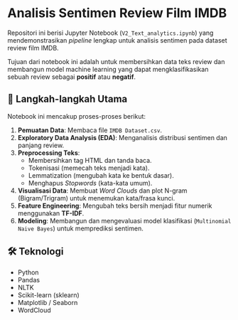 # Analisis Sentimen Review Film IMDB

Repositori ini berisi Jupyter Notebook (`V2_Text_analytics.ipynb`) yang mendemonstrasikan *pipeline* lengkap untuk analisis sentimen pada dataset review film IMDB.

Tujuan dari notebook ini adalah untuk membersihkan data teks review dan membangun model machine learning yang dapat mengklasifikasikan sebuah review sebagai **positif** atau **negatif**.

## 🚀 Langkah-langkah Utama

Notebook ini mencakup proses-proses berikut:

1.  **Pemuatan Data**: Membaca file `IMDB Dataset.csv`.
2.  **Exploratory Data Analysis (EDA)**: Menganalisis distribusi sentimen dan panjang review.
3.  **Preprocessing Teks**:
    * Membersihkan tag HTML dan tanda baca.
    * Tokenisasi (memecah teks menjadi kata).
    * Lemmatization (mengubah kata ke bentuk dasar).
    * Menghapus *Stopwords* (kata-kata umum).
4.  **Visualisasi Data**: Membuat *Word Clouds* dan plot N-gram (Bigram/Trigram) untuk menemukan kata/frasa kunci.
5.  **Feature Engineering**: Mengubah teks bersih menjadi fitur numerik menggunakan **TF-IDF**.
6.  **Modeling**: Membangun dan mengevaluasi model klasifikasi (`Multinomial Naive Bayes`) untuk memprediksi sentimen.

## 🛠️ Teknologi

* Python
* Pandas
* NLTK
* Scikit-learn (sklearn)
* Matplotlib / Seaborn
* WordCloud

